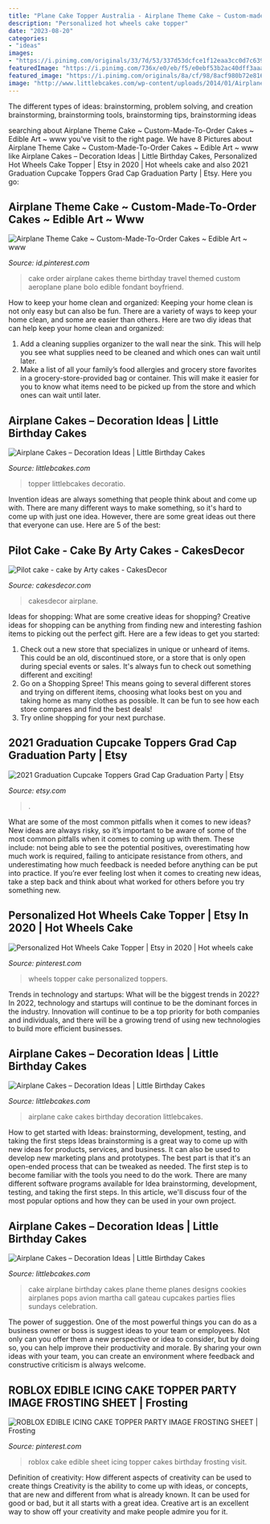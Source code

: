 ```yaml
---
title: "Plane Cake Topper Australia - Airplane Theme Cake ~ Custom-made-to-order Cakes ~ Edible Art ~ Www"
description: "Personalized hot wheels cake topper"
date: "2023-08-20"
categories:
- "ideas"
images:
- "https://i.pinimg.com/originals/33/7d/53/337d53dcfce1f12eaa3cc0d7c639c0bd.jpg"
featuredImage: "https://i.pinimg.com/736x/e0/eb/f5/e0ebf53b2ac40dff3aaa1a249e555367.jpg"
featured_image: "https://i.pinimg.com/originals/8a/cf/98/8acf980b72e81667cb5aaee785497b75.jpg"
image: "http://www.littlebcakes.com/wp-content/uploads/2014/01/Airplane-Cake-Designs.jpg"
---
```



The different types of ideas: brainstorming, problem solving, and creation
brainstorming, brainstorming tools, brainstorming tips, brainstorming ideas

	

		
searching about Airplane Theme Cake ~ Custom-Made-To-Order Cakes ~ Edible Art ~ www you've visit to the right page. We have 8 Pictures about Airplane Theme Cake ~ Custom-Made-To-Order Cakes ~ Edible Art ~ www like Airplane Cakes – Decoration Ideas | Little Birthday Cakes, Personalized Hot Wheels Cake Topper | Etsy in 2020 | Hot wheels cake and also 2021 Graduation Cupcake Toppers Grad Cap Graduation Party | Etsy. Here you go:
		
    
## Airplane Theme Cake ~ Custom-Made-To-Order Cakes ~ Edible Art ~ Www

<img loading=lazy src="https://i.pinimg.com/originals/33/7d/53/337d53dcfce1f12eaa3cc0d7c639c0bd.jpg" onerror="this.onerror=null;this.src='https://tse4.mm.bing.net/th?id=OIP.ilTJn9pPQUy-1KoYhPlAcQHaJ4&amp;pid=15.1';" alt="Airplane Theme Cake ~ Custom-Made-To-Order Cakes ~ Edible Art ~ www">

_Source: id.pinterest.com_

>cake order airplane cakes theme birthday travel themed custom aeroplane plane bolo edible fondant boyfriend. 

	

How to keep your home clean and organized:
Keeping your home clean is not only easy but can also be fun. There are a variety of ways to keep your home clean, and some are easier than others. Here are two diy ideas that can help keep your home clean and organized:
1. Add a cleaning supplies organizer to the wall near the sink. This will help you see what supplies need to be cleaned and which ones can wait until later.
2. Make a list of all your family’s food allergies and grocery store favorites in a grocery-store-provided bag or container. This will make it easier for you to know what items need to be picked up from the store and which ones can wait until later.

    
## Airplane Cakes – Decoration Ideas | Little Birthday Cakes

<img loading=lazy src="https://www.littlebcakes.com/wp-content/uploads/2014/01/Pictures-of-Airplane-Cakes-1024x768.jpg" onerror="this.onerror=null;this.src='https://tse3.mm.bing.net/th?id=OIP.sa2CKgl6QtB69-vmSwxfHQHaFj&amp;pid=15.1';" alt="Airplane Cakes – Decoration Ideas | Little Birthday Cakes">

_Source: littlebcakes.com_

>topper littlebcakes decoratio. 

	

Invention ideas are always something that people think about and come up with. There are many different ways to make something, so it's hard to come up with just one idea. However, there are some great ideas out there that everyone can use. Here are 5 of the best: 

    
## Pilot Cake - Cake By Arty Cakes - CakesDecor

<img loading=lazy src="https://pic.cakesdecor.com/m/b7295508a72b4b22a316c023024d7c32.jpg" onerror="this.onerror=null;this.src='https://tse2.mm.bing.net/th?id=OIP.4VFaXQDOJ3PPapEOX1VhVAHaIn&amp;pid=15.1';" alt="Pilot cake - cake by Arty cakes - CakesDecor">

_Source: cakesdecor.com_

>cakesdecor airplane. 

	

Ideas for shopping: What are some creative ideas for shopping?
Creative ideas for shopping can be anything from finding new and interesting fashion items to picking out the perfect gift. Here are a few ideas to get you started: 
1. Check out a new store that specializes in unique or unheard of items. This could be an old, discontinued store, or a store that is only open during special events or sales. It's always fun to check out something different and exciting! 
2. Go on a Shopping Spree! This means going to several different stores and trying on different items, choosing what looks best on you and taking home as many clothes as possible. It can be fun to see how each store compares and find the best deals! 
3. Try online shopping for your next purchase.

    
## 2021 Graduation Cupcake Toppers Grad Cap Graduation Party | Etsy

<img loading=lazy src="https://i.etsystatic.com/6615837/r/il/684465/2816460390/il_794xN.2816460390_8fyi.jpg" onerror="this.onerror=null;this.src='https://tse1.mm.bing.net/th?id=OIP.H9QTMmn7z3xwYognfC9BIwHaFj&amp;pid=15.1';" alt="2021 Graduation Cupcake Toppers Grad Cap Graduation Party | Etsy">

_Source: etsy.com_

>. 

	

What are some of the most common pitfalls when it comes to new ideas?
New ideas are always risky, so it’s important to be aware of some of the most common pitfalls when it comes to coming up with them. These include: not being able to see the potential positives, overestimating how much work is required, failing to anticipate resistance from others, and underestimating how much feedback is needed before anything can be put into practice. If you’re ever feeling lost when it comes to creating new ideas, take a step back and think about what worked for others before you try something new.

    
## Personalized Hot Wheels Cake Topper | Etsy In 2020 | Hot Wheels Cake

<img loading=lazy src="https://i.pinimg.com/736x/e0/eb/f5/e0ebf53b2ac40dff3aaa1a249e555367.jpg" onerror="this.onerror=null;this.src='https://tse2.mm.bing.net/th?id=OIP.wDnrSFO0DNoL2nPXHO8baAHaHK&amp;pid=15.1';" alt="Personalized Hot Wheels Cake Topper | Etsy in 2020 | Hot wheels cake">

_Source: pinterest.com_

>wheels topper cake personalized toppers. 

	

Trends in technology and startups: What will be the biggest trends in 2022?
In 2022, technology and startups will continue to be the dominant forces in the industry. Innovation will continue to be a top priority for both companies and individuals, and there will be a growing trend of using new technologies to build more efficient businesses.

    
## Airplane Cakes – Decoration Ideas | Little Birthday Cakes

<img loading=lazy src="http://www.littlebcakes.com/wp-content/uploads/2014/01/Airplane-Cake.jpg" onerror="this.onerror=null;this.src='https://tse2.mm.bing.net/th?id=OIP.1sDVA5_6zAmFto7q6SIQTQHaFj&amp;pid=15.1';" alt="Airplane Cakes – Decoration Ideas | Little Birthday Cakes">

_Source: littlebcakes.com_

>airplane cake cakes birthday decoration littlebcakes. 

	

How to get started with Ideas: brainstorming, development, testing, and taking the first steps
Ideas brainstorming is a great way to come up with new ideas for products, services, and business. It can also be used to develop new marketing plans and prototypes. The best part is that it's an open-ended process that can be tweaked as needed. The first step is to become familiar with the tools you need to do the work. There are many different software programs available for Idea brainstorming, development, testing, and taking the first steps. In this article, we'll discuss four of the most popular options and how they can be used in your own project.

    
## Airplane Cakes – Decoration Ideas | Little Birthday Cakes

<img loading=lazy src="http://www.littlebcakes.com/wp-content/uploads/2014/01/Airplane-Cake-Designs.jpg" onerror="this.onerror=null;this.src='https://tse1.mm.bing.net/th?id=OIP.ubqjtSyLhf-rtNx_RFL0gAHaFj&amp;pid=15.1';" alt="Airplane Cakes – Decoration Ideas | Little Birthday Cakes">

_Source: littlebcakes.com_

>cake airplane birthday cakes plane theme planes designs cookies airplanes pops avion martha call gateau cupcakes parties flies sundays celebration. 

	

The power of suggestion.
One of the most powerful things you can do as a business owner or boss is suggest ideas to your team or employees. Not only can you offer them a new perspective or idea to consider, but by doing so, you can help improve their productivity and morale. By sharing your own ideas with your team, you can create an environment where feedback and constructive criticism is always welcome.

    
## ROBLOX EDIBLE ICING CAKE TOPPER PARTY IMAGE FROSTING SHEET | Frosting

<img loading=lazy src="https://i.pinimg.com/originals/8a/cf/98/8acf980b72e81667cb5aaee785497b75.jpg" onerror="this.onerror=null;this.src='https://tse4.mm.bing.net/th?id=OIP.3QKcoTMxbanLprJSKSqjawHaFb&amp;pid=15.1';" alt="ROBLOX EDIBLE ICING CAKE TOPPER PARTY IMAGE FROSTING SHEET | Frosting">

_Source: pinterest.com_

>roblox cake edible sheet icing topper cakes birthday frosting visit. 

	

Definition of creativity: How different aspects of creativity can be used to create things
Creativity is the ability to come up with ideas, or concepts, that are new and different from what is already known. It can be used for good or bad, but it all starts with a great idea. Creative art is an excellent way to show off your creativity and make people admire you for it.

